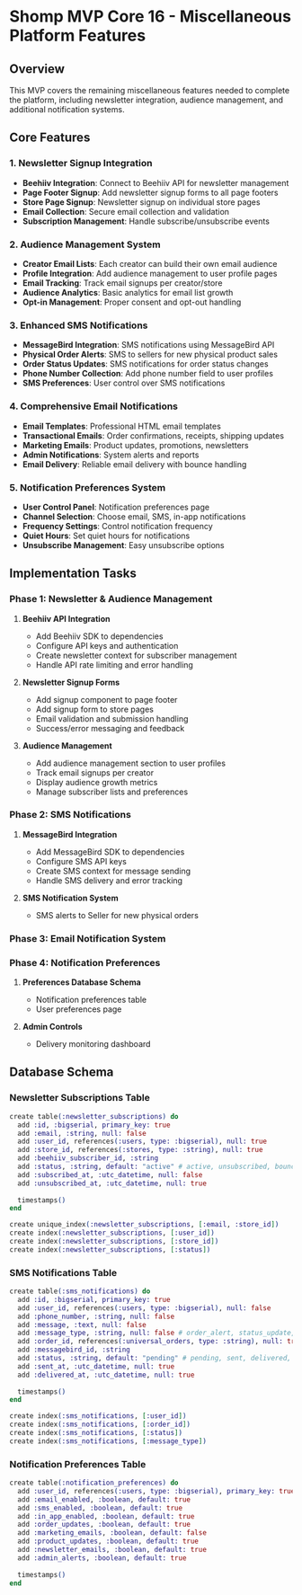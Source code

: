 # Shomp MVP Core 16 - Miscellaneous Platform Features

## Overview
This MVP covers the remaining miscellaneous features needed to complete the platform, including newsletter integration, audience management, and additional notification systems.

## Core Features

### 1. Newsletter Signup Integration
- **Beehiiv Integration**: Connect to Beehiiv API for newsletter management
- **Page Footer Signup**: Add newsletter signup forms to all page footers
- **Store Page Signup**: Newsletter signup on individual store pages
- **Email Collection**: Secure email collection and validation
- **Subscription Management**: Handle subscribe/unsubscribe events

### 2. Audience Management System
- **Creator Email Lists**: Each creator can build their own email audience
- **Profile Integration**: Add audience management to user profile pages
- **Email Tracking**: Track email signups per creator/store
- **Audience Analytics**: Basic analytics for email list growth
- **Opt-in Management**: Proper consent and opt-out handling

### 3. Enhanced SMS Notifications
- **MessageBird Integration**: SMS notifications using MessageBird API
- **Physical Order Alerts**: SMS to sellers for new physical product sales
- **Order Status Updates**: SMS notifications for order status changes
- **Phone Number Collection**: Add phone number field to user profiles
- **SMS Preferences**: User control over SMS notifications

### 4. Comprehensive Email Notifications
- **Email Templates**: Professional HTML email templates
- **Transactional Emails**: Order confirmations, receipts, shipping updates
- **Marketing Emails**: Product updates, promotions, newsletters
- **Admin Notifications**: System alerts and reports
- **Email Delivery**: Reliable email delivery with bounce handling

### 5. Notification Preferences System
- **User Control Panel**: Notification preferences page
- **Channel Selection**: Choose email, SMS, in-app notifications
- **Frequency Settings**: Control notification frequency
- **Quiet Hours**: Set quiet hours for notifications
- **Unsubscribe Management**: Easy unsubscribe options

## Implementation Tasks

### Phase 1: Newsletter & Audience Management
1. **Beehiiv API Integration**
   - Add Beehiiv SDK to dependencies
   - Configure API keys and authentication
   - Create newsletter context for subscriber management
   - Handle API rate limiting and error handling

2. **Newsletter Signup Forms**
   - Add signup component to page footer
   - Add signup form to store pages
   - Email validation and submission handling
   - Success/error messaging and feedback

3. **Audience Management**
   - Add audience management section to user profiles
   - Track email signups per creator
   - Display audience growth metrics
   - Manage subscriber lists and preferences

### Phase 2: SMS Notifications
1. **MessageBird Integration**
   - Add MessageBird SDK to dependencies
   - Configure SMS API keys
   - Create SMS context for message sending
   - Handle SMS delivery and error tracking

3. **SMS Notification System**
   - SMS alerts to Seller for new physical orders


### Phase 3: Email Notification System


### Phase 4: Notification Preferences
1. **Preferences Database Schema**
   - Notification preferences table
   - User preferences page


3. **Admin Controls**
   - Delivery monitoring dashboard

## Database Schema

### Newsletter Subscriptions Table
```elixir
create table(:newsletter_subscriptions) do
  add :id, :bigserial, primary_key: true
  add :email, :string, null: false
  add :user_id, references(:users, type: :bigserial), null: true
  add :store_id, references(:stores, type: :string), null: true
  add :beehiiv_subscriber_id, :string
  add :status, :string, default: "active" # active, unsubscribed, bounced
  add :subscribed_at, :utc_datetime, null: false
  add :unsubscribed_at, :utc_datetime, null: true
  
  timestamps()
end

create unique_index(:newsletter_subscriptions, [:email, :store_id])
create index(:newsletter_subscriptions, [:user_id])
create index(:newsletter_subscriptions, [:store_id])
create index(:newsletter_subscriptions, [:status])
```

### SMS Notifications Table
```elixir
create table(:sms_notifications) do
  add :id, :bigserial, primary_key: true
  add :user_id, references(:users, type: :bigserial), null: false
  add :phone_number, :string, null: false
  add :message, :text, null: false
  add :message_type, :string, null: false # order_alert, status_update, shipping
  add :order_id, references(:universal_orders, type: :string), null: true
  add :messagebird_id, :string
  add :status, :string, default: "pending" # pending, sent, delivered, failed
  add :sent_at, :utc_datetime, null: true
  add :delivered_at, :utc_datetime, null: true
  
  timestamps()
end

create index(:sms_notifications, [:user_id])
create index(:sms_notifications, [:order_id])
create index(:sms_notifications, [:status])
create index(:sms_notifications, [:message_type])
```

### Notification Preferences Table
```elixir
create table(:notification_preferences) do
  add :user_id, references(:users, type: :bigserial), primary_key: true
  add :email_enabled, :boolean, default: true
  add :sms_enabled, :boolean, default: true
  add :in_app_enabled, :boolean, default: true
  add :order_updates, :boolean, default: true
  add :marketing_emails, :boolean, default: false
  add :product_updates, :boolean, default: true
  add :newsletter_emails, :boolean, default: true
  add :admin_alerts, :boolean, default: true
  
  timestamps()
end
```

